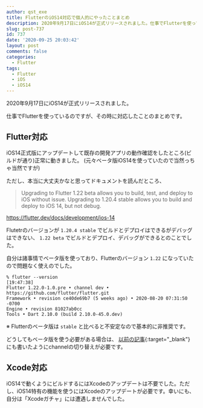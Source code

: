 ```yaml
---
author: qst_exe
title: FlutterのiOS14対応で個人的にやったことまとめ
description: 2020年9月17日にiOS14が正式リリースされました。仕事でFlutterを使っているのですが、その時に対応したことのまとめです。
slug: post-737
id: 737
date: '2020-09-25 20:03:42'
layout: post
comments: false
categories:
  - Flutter
tags:
  - Flutter
  - iOS
  - iOS14
---
```


2020年9月17日にiOS14が正式リリースされました。

仕事でFlutterを使っているのですが、その時に対応したことのまとめです。

## Flutter対応

iOS14正式版にアップデートして既存の開発アプリの動作確認をしたところ(ビルドが通り)正常に動きました。
(元々ベータ版iOS14を使っていたので当然っちゃ当然ですが)

ただし、本当に大丈夫かなと思ってドキュメントを読んだところ、

> Upgrading to Flutter 1.22 beta allows you to build, test, and deploy to iOS without issue. Upgrading to 1.20.4 stable allows you to build and deploy to iOS 14, but not debug.

https://flutter.dev/docs/development/ios-14

Flutetrのバージョンが `1.20.4 stable` でビルドとデプロイはできるがデバッグはできない、 `1.22 beta` でビルドとデプロイ、デバッグができるとのことでした。

自分は諸事情でベータ版を使っており、Flutterのバージョン `1.22` になっていたので問題なく使えのでした。

```
% flutter --version                                                                                                                                               [19:47:38]
Flutter 1.22.0-1.0.pre • channel dev • https://github.com/flutter/flutter.git
Framework • revision ce40de69b7 (5 weeks ago) • 2020-08-20 07:31:50 -0700
Engine • revision 81027ab0cc
Tools • Dart 2.10.0 (build 2.10.0-45.0.dev)
```

※ Flutterのベータ版は `stable` と比べると不安定なので基本的に非推奨です。

どうしてもベータ版を使う必要がある場合は、 [以前の記事](https://qiita.com/qst_exe/items/b5cf125e44d4dd51335c#%E3%83%90%E3%83%BC%E3%82%B8%E3%83%A7%E3%83%B3%E7%A2%BA%E8%AA%8D%E3%81%A8%E3%82%A2%E3%83%83%E3%83%97%E3%83%87%E3%83%BC%E3%83%88){:target="_blank"} にも書いたようにchannelの切り替えが必要です。

## Xcode対応

iOS14で動くようにビルドするにはXcodeのアップデートは不要でした。ただし、iOS14特有の機能を使うにはXcodeのアップデートが必要です。幸いにも、自分は「Xcodeガチャ」には遭遇しませんでした。

